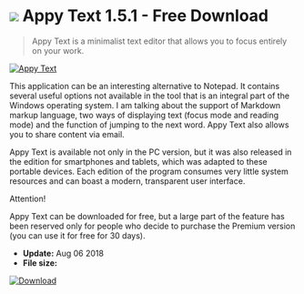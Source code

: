 # ![](https://cdn.softexe.net/static/icon/3/appy-text-9941.png) Appy Text 1.5.1 - Free Download

> Appy Text is a minimalist text editor that allows you to focus entirely on your work.

[![Appy Text](https://gallery.dpcdn.pl/imgc/Tools/83989/g_-_420x350_1.5_-_xd49a62fd-c5e9-44c7-92e1-003e93696c93.jpg)](https://softexe.net/win/system/text-editors/appy-text:aadp.html)

This application can be an interesting alternative to Notepad. It contains several useful options not available in the tool that is an integral part of the Windows operating system. I am talking about the support of Markdown markup language, two ways of displaying text (focus mode and reading mode) and the function of jumping to the next word. Appy Text also allows you to share content via email.
 
 Appy Text is available not only in the PC version, but it was also released in the edition for smartphones and tablets, which was adapted to these portable devices. Each edition of the program consumes very little system resources and can boast a modern, transparent user interface.
 
 Attention!
 
 Appy Text can be downloaded for free, but a large part of the feature has been reserved only for people who decide to purchase the Premium version (you can use it for free for 30 days).


- **Update:** Aug 06 2018
- **File size:** 

[![Download](https://cdn.softexe.net/static/img/download.png)](https://softexe.net/win/system/text-editors/appy-text:aadp.html)

